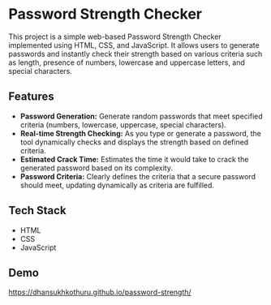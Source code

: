 
# Password Strength Checker

This project is a simple web-based Password Strength Checker implemented using HTML, CSS, and JavaScript. It allows users to generate passwords and instantly check their strength based on various criteria such as length, presence of numbers, lowercase and uppercase letters, and special characters.

## Features

- **Password Generation:** Generate random passwords that meet specified criteria (numbers, lowercase, uppercase, special characters).
- **Real-time Strength Checking:** As you type or generate a password, the tool dynamically checks and displays the strength based on defined criteria.
- **Estimated Crack Time:** Estimates the time it would take to crack the generated password based on its complexity.
- **Password Criteria:** Clearly defines the criteria that a secure password should meet, updating dynamically as criteria are fulfilled.

## Tech Stack
- HTML
- CSS
- JavaScript


## Demo



https://dhansukhkothuru.github.io/password-strength/
